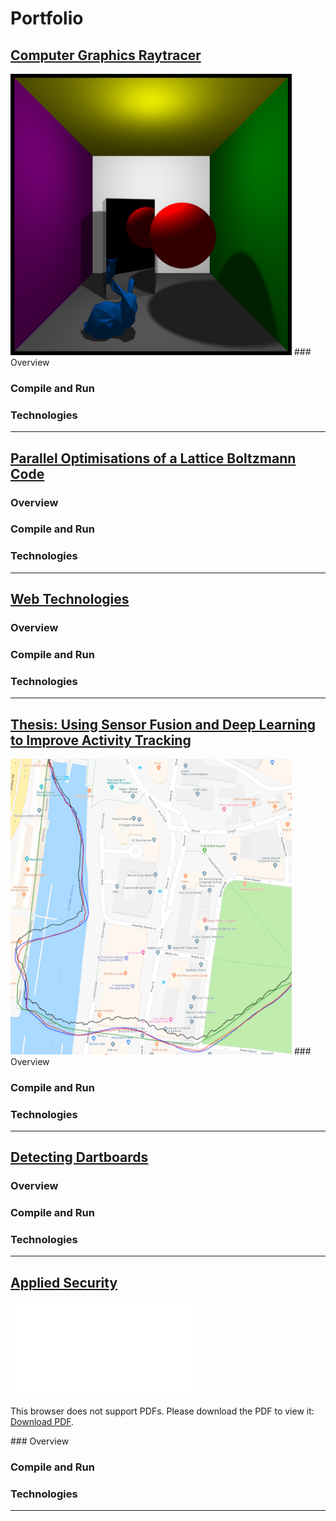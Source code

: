 # Portfolio

## [Computer Graphics Raytracer](https://github.com/ainsleyrutterford/UOB_Raytracer)
<img src="images/showcase1.png" width="450">
### Overview

### Compile and Run

### Technologies 

---
## [Parallel Optimisations of a Lattice Boltzmann Code](https://github.com/hw16471/UOB_OpenCL_LBM)

### Overview

### Compile and Run

### Technologies 

---
## [Web Technologies](https://github.com/hw16471/UOB_Web_Tech_CW)

### Overview

### Compile and Run

### Technologies 

---

## [Thesis: Using Sensor Fusion and Deep Learning to Improve Activity Tracking](https://github.com/hw16471/ActivityTrackingWithSensorFusion)
<img src="images/rnn-kal-map.png" width="450">
### Overview

### Compile and Run

### Technologies 



---

## [Detecting Dartboards](https://github.com/hw16471/UOB_DartboardDetector)

### Overview

### Compile and Run

### Technologies 

---


## [Applied Security](https://github.com/hw16471/AppliedSecurity)
<object data="v" type="application/pdf" width="450px" >
    <embed src="images/labelled_trace.pdf">
        <p>This browser does not support PDFs. Please download the PDF to view it: <a href="images/labelled_trace.pdf">Download PDF</a>.</p>
    </embed>
</object>
### Overview

### Compile and Run

### Technologies 

---
